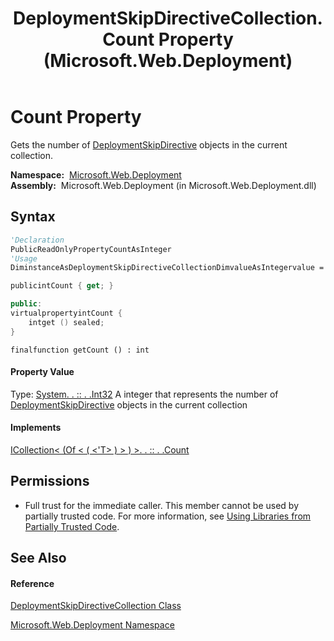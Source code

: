 ﻿---
title: DeploymentSkipDirectiveCollection.Count Property  (Microsoft.Web.Deployment)
TOCTitle: Count Property
ms:assetid: P:Microsoft.Web.Deployment.DeploymentSkipDirectiveCollection.Count
ms:mtpsurl: https://msdn.microsoft.com/en-us/library/microsoft.web.deployment.deploymentskipdirectivecollection.count(v=VS.90)
ms:contentKeyID: 20209299
ms.date: 05/02/2012
mtps_version: v=VS.90
f1_keywords:
- Microsoft.Web.Deployment.DeploymentSkipDirectiveCollection.Count
- Microsoft.Web.Deployment.DeploymentSkipDirectiveCollection.get_Count
dev_langs:
- CSharp
- JScript
- VB
- c++
api_location:
- Microsoft.Web.Deployment.dll
api_name:
- Microsoft.Web.Deployment.DeploymentSkipDirectiveCollection.Count
- Microsoft.Web.Deployment.DeploymentSkipDirectiveCollection.get_Count
api_type:
- Managed
topic_type:
- apiref
- kbSyntax
product_family_name: VS
ROBOTS: INDEX,FOLLOW
---

# Count Property

Gets the number of [DeploymentSkipDirective](deploymentskipdirective-class-microsoft-web-deployment.md) objects in the current collection.

**Namespace:**  [Microsoft.Web.Deployment](microsoft-web-deployment-namespace.md)  
**Assembly:**  Microsoft.Web.Deployment (in Microsoft.Web.Deployment.dll)

## Syntax

``` vb
'Declaration
PublicReadOnlyPropertyCountAsInteger
'Usage
DiminstanceAsDeploymentSkipDirectiveCollectionDimvalueAsIntegervalue = instance.Count
```

``` csharp
publicintCount { get; }
```

``` c++
public:
virtualpropertyintCount {
    intget () sealed;
}
```

``` jscript
finalfunction getCount () : int
```

#### Property Value

Type: [System. . :: . .Int32](https://msdn.microsoft.com/en-us/library/td2s409d\(v=vs.90\))  
A integer that represents the number of [DeploymentSkipDirective](deploymentskipdirective-class-microsoft-web-deployment.md) objects in the current collection  

#### Implements

[ICollection\< (Of \< ( \<'T\> ) \> ) \>. . :: . .Count](https://msdn.microsoft.com/en-us/library/5s3kzhec\(v=vs.90\))  

## Permissions

  - Full trust for the immediate caller. This member cannot be used by partially trusted code. For more information, see [Using Libraries from Partially Trusted Code](https://msdn.microsoft.com/en-us/library/8skskf63\(v=vs.90\)).

## See Also

#### Reference

[DeploymentSkipDirectiveCollection Class](deploymentskipdirectivecollection-class-microsoft-web-deployment.md)

[Microsoft.Web.Deployment Namespace](microsoft-web-deployment-namespace.md)


